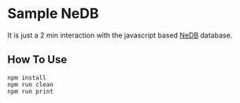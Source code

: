 # Sample NeDB 

It is just a 2 min interaction with the javascript based [NeDB](https://github.com/louischatriot/nedb) database. 

## How To Use
```
npm install 
npm run clean
npm run print
```